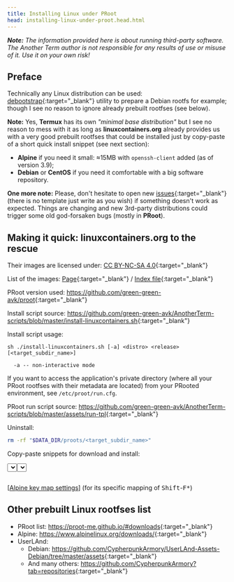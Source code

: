 ```yaml
---
title: Installing Linux under PRoot
head: installing-linux-under-proot.head.html
---
```

***Note:** The information provided here is about running third-party software.
The Another Term author is not responsible for any results of use or misuse of it.
Use it on your own risk!*

## Preface

Technically any Linux distribution can be used:
[debootstrap](https://wiki.debian.org/Debootstrap){:target="_blank"} utility to prepare a Debian rootfs for example;
though I see no reason to ignore already prebuilt rootfses (see below).

**Note:** Yes, **Termux** has its own *"minimal base distribution"* but I see no reason to mess with it
as long as **linuxcontainers.org** already provides us with a very good prebuilt rootfses
that could be installed just by copy-paste of a short quick install snippet (see next section):
* **Alpine** if you need it small: ≈15MB with `openssh-client` added (as of version 3.9);
* **Debian** or **CentOS** if you need it comfortable with a big software repository.

**One more note:** Please, don't hesitate to open new [issues](https://github.com/green-green-avk/AnotherTerm/issues){:target="_blank"}
(there is no template just write as you wish) if something doesn't work as expected.
Things are changing and new 3rd-party distributions could trigger some old god-forsaken bugs (mostly in **PRoot**).

## Making it quick: linuxcontainers.org to the rescue

Their images are licensed under: [CC BY-NC-SA 4.0](https://creativecommons.org/licenses/by-nc-sa/4.0/){:target="_blank"}

List of the images: [Page](https://us.images.linuxcontainers.org/){:target="_blank"} / [Index file](https://us.images.linuxcontainers.org/meta/1.0/index-user){:target="_blank"}

PRoot version used: <https://github.com/green-green-avk/proot>{:target="_blank"}

Install script source: <https://github.com/green-green-avk/AnotherTerm-scripts/blob/master/install-linuxcontainers.sh>{:target="_blank"}

Install script usage:
```
sh ./install-linuxcontainers.sh [-a] <distro> <release> [<target_subdir_name>]

  -a -- non-interactive mode
```

If you want to access the application's private directory (where all your PRoot rootfses with their metadata are located) from your PRooted environment, see `/etc/proot/run.cfg`.

PRoot run script source: <https://github.com/green-green-avk/AnotherTerm-scripts/blob/master/assets/run-tpl>{:target="_blank"}

Uninstall:
```sh
rm -rf "$DATA_DIR/proots/<target_subdir_name>"
```

Copy-paste snippets for download and install:

<div>
<select id="distro" class="btn"></select><select id="version" class="btn"></select>
<pre id="arches" style="display: inline-block; margin: 0; vertical-align: middle; white-space: pre-wrap;"></pre>
<pre id="snippet" class="clipboard"></pre>
</div>

[[Alpine key map settings](termkeymap:/v2?4489=%1B%5B15%3B2~&448b=%1B%5B18%3B2~&4485=%1BO2P&488=%1BO2S&48b=%1B%5B18%3B2~&48a=%1B%5B17%3B2~&487=%1BO2R&4487=%1BO2R&485=%1BO2P&489=%1B%5B15%3B2~&486=%1BO2Q&448a=%1B%5B17%3B2~&4486=%1BO2Q&4488=%1BO2S&name=Alpine)]
(for its specific mapping of <kbd>Shift</kbd>-<kbd>F*</kbd>)

## Other prebuilt Linux rootfses list
* PRoot list: <https://proot-me.github.io/#downloads>{:target="_blank"}
* Alpine: <https://www.alpinelinux.org/downloads/>{:target="_blank"}
* UserLAnd:
  * Debian: <https://github.com/CypherpunkArmory/UserLAnd-Assets-Debian/tree/master/assets>{:target="_blank"}
  * And many others: <https://github.com/CypherpunkArmory?tab=repositories>{:target="_blank"}
